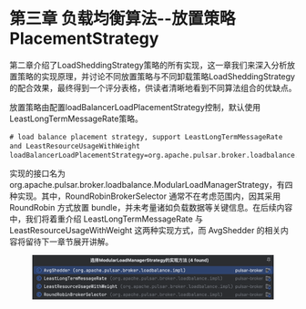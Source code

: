 # 第三章 负载均衡算法--放置策略PlacementStrategy

第二章介绍了LoadSheddingStrategy策略的所有实现，这一章我们来深入分析放置策略的实现原理，并讨论不同放置策略与不同卸载策略LoadSheddingStrategy的配合效果，最终得到一个评分表格，供读者清晰地看到不同算法组合的优缺点。

放置策略由配置loadBalancerLoadPlacementStrategy控制，默认使用LeastLongTermMessageRate策略。

```
# load balance placement strategy, support LeastLongTermMessageRate and LeastResourceUsageWithWeight
loadBalancerLoadPlacementStrategy=org.apache.pulsar.broker.loadbalance.impl.LeastLongTermMessageRate
```

实现的接口名为org.apache.pulsar.broker.loadbalance.ModularLoadManagerStrategy，有四种实现。其中，RoundRobinBrokerSelector 通常不在考虑范围内，因其采用 RoundRobin 方式放置 bundle，并未考量诸如负载数据等关键信息。在后续内容中，我们将着重介绍 LeastLongTermMessageRate 与 LeastResourceUsageWithWeight 这两种实现方式，而 AvgShedder 的相关内容将留待下一章节展开讲解。

<figure><img src="../.gitbook/assets/image (45).png" alt=""><figcaption></figcaption></figure>






















